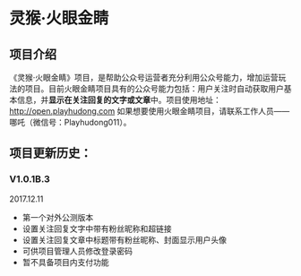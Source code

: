# 灵猴·火眼金睛
## 项目介绍
《灵猴·火眼金睛》项目，是帮助公众号运营者充分利用公众号能力，增加运营玩法的项目。目前火眼金睛项目具有的公众号能力包括：用户关注时自动获取用户基本信息，并**显示在关注回复的文字或文章**中。项目使用地址：<http://open.playhudong.com>
如果想要使用火眼金睛项目，请联系工作人员——哪吒（微信号：Playhudong011）。

## 项目更新历史：
### V1.0.1B.3
2017.12.11
- 第一个对外公测版本
- 设置关注回复文字中带有粉丝昵称和超链接
- 设置关注回复文章中标题带有粉丝昵称、封面显示用户头像
- 可供项目管理人员修改登录密码
- 暂不具备项目内支付功能
